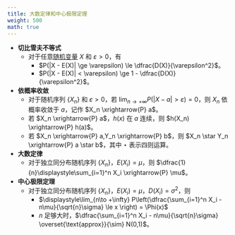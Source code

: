 ```yaml
---
title: 大数定律和中心极限定理
weight: 500
math: true
---
```


- **切比雪夫不等式**
    - 对于任意[随机变量](/notes/docs/mathematics/probability-theory/random-variable) $X$ 和 $\varepsilon > 0$，有
        - $P(|X - E(X)| \ge \varepsilon) \le \dfrac{D(X)}{\varepsilon^2}$。
        - $P(|X - E(X)| < \varepsilon) \ge 1 - \dfrac{D(X)}{\varepsilon^2}$。
- **依概率收敛**
    - 对于随机序列 $\{X_n\}$ 和 $\varepsilon > 0$，若 $\displaystyle\lim_{n\to +\infty} P(|X-a| > \varepsilon)=0$，则 $X_n$ 依概率收敛于 $a$，记作 $X_n \xrightarrow{P} a$。
    - 若 $X_n \xrightarrow{P} a$，$h(x)$ 在 $a$ 连续，则 $h(X_n) \xrightarrow{P} h(a)$。
    - 若 $X_n \xrightarrow{P} a,Y_n \xrightarrow{P} b$，则 $X_n \star Y_n \xrightarrow{P} a \star b$，其中 $\star$ 表示四则运算。
- **大数定律**
    - 对于独立同分布随机序列 $\{X_n\}$，$E(X_i) = \mu$，则 $\dfrac{1}{n}\displaystyle\sum_{i=1}^n X_i \xrightarrow{P} \mu$。
- **中心极限定理**
    - 对于独立同分布随机序列 $\{X_n\}$，$E(X_i)=\mu$，$D(X_i)=\sigma^2$，则
        - $\displaystyle\lim_{n\to +\infty} P\left(\dfrac{\sum_{i=1}^n X_i - n\mu}{\sqrt{n}\sigma} \le x \right) = \Phi(x)$
        - $n$ 足够大时，$\dfrac{\sum_{i=1}^n X_i - n\mu}{\sqrt{n}\sigma} \overset{\text{approx}}{\sim} N(0,1)$。
